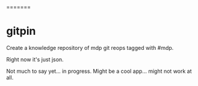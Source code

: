
=======
# gitpin

Create a knowledge repository of mdp git reops tagged with #mdp.

Right now it's just json.

Not much to say yet... in progress. Might be a cool app... might not work at all.
